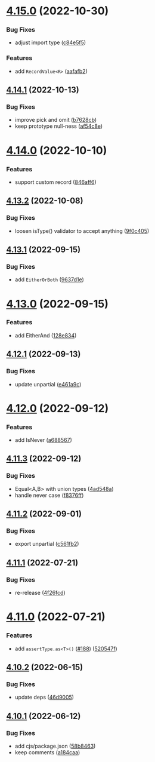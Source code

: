 # [4.15.0](https://github.com/unional/type-plus/compare/v4.14.1...v4.15.0) (2022-10-30)


### Bug Fixes

* adjust import type ([c84e5f5](https://github.com/unional/type-plus/commit/c84e5f5cf3041f7544d0ac49818ad3862c8d443c))


### Features

* add `RecordValue<R>` ([aafafb2](https://github.com/unional/type-plus/commit/aafafb2a37f7d3a16bdde3d0dc41807676937717))

## [4.14.1](https://github.com/unional/type-plus/compare/v4.14.0...v4.14.1) (2022-10-13)


### Bug Fixes

* improve pick and omit ([b7628cb](https://github.com/unional/type-plus/commit/b7628cbb1b5c9b005abca7abea62eb761170dd1c))
* keep prototype null-ness ([af54c8e](https://github.com/unional/type-plus/commit/af54c8e7cdd6097461ca59d50a211b98904d2ab0))

# [4.14.0](https://github.com/unional/type-plus/compare/v4.13.2...v4.14.0) (2022-10-10)


### Features

* support custom record ([846aff6](https://github.com/unional/type-plus/commit/846aff691a12053713a7afa14610772f418fbaa4))

## [4.13.2](https://github.com/unional/type-plus/compare/v4.13.1...v4.13.2) (2022-10-08)


### Bug Fixes

* loosen isType() validator to accept anything ([9f0c405](https://github.com/unional/type-plus/commit/9f0c405fff752394e3c8d6280a77074e3ec6468e))

## [4.13.1](https://github.com/unional/type-plus/compare/v4.13.0...v4.13.1) (2022-09-15)


### Bug Fixes

* add `EitherOrBoth` ([9637d1e](https://github.com/unional/type-plus/commit/9637d1ef1c47e896169aa2e73acdf4bb0ae11d3b))

# [4.13.0](https://github.com/unional/type-plus/compare/v4.12.1...v4.13.0) (2022-09-15)


### Features

* add EitherAnd ([128e834](https://github.com/unional/type-plus/commit/128e834444bb98142742496b1034455541ea5c2e))

## [4.12.1](https://github.com/unional/type-plus/compare/v4.12.0...v4.12.1) (2022-09-13)


### Bug Fixes

* update unpartial ([e461a9c](https://github.com/unional/type-plus/commit/e461a9cad778ebdba4972146a29be294d52b8a02))

# [4.12.0](https://github.com/unional/type-plus/compare/v4.11.3...v4.12.0) (2022-09-12)


### Features

* add IsNever<T> ([a688567](https://github.com/unional/type-plus/commit/a688567d6f60fda7c93e21c070aaaa4414436dc9))

## [4.11.3](https://github.com/unional/type-plus/compare/v4.11.2...v4.11.3) (2022-09-12)


### Bug Fixes

* Equal<A,B> with union types ([4ad548a](https://github.com/unional/type-plus/commit/4ad548a67a79b4ecd55d4b018ad6cff4108d5405))
* handle never case ([f8376ff](https://github.com/unional/type-plus/commit/f8376ff7c86a5c4bd8f0dfa7a878387a5e8cc325))

## [4.11.2](https://github.com/unional/type-plus/compare/v4.11.1...v4.11.2) (2022-09-01)


### Bug Fixes

* export unpartial ([c561fb2](https://github.com/unional/type-plus/commit/c561fb2ff88eb63e13d0fc1ab2e682af3133ada0))

## [4.11.1](https://github.com/unional/type-plus/compare/v4.11.0...v4.11.1) (2022-07-21)


### Bug Fixes

* re-release ([4f26fcd](https://github.com/unional/type-plus/commit/4f26fcdb964dae51b8f3105c6f847fb846b4ae5c))

# [4.11.0](https://github.com/unional/type-plus/compare/v4.10.2...v4.11.0) (2022-07-21)


### Features

* add `assertType.as<T>()` ([#188](https://github.com/unional/type-plus/issues/188)) ([520547f](https://github.com/unional/type-plus/commit/520547fc8f0a644dca2bda4115cc5b7691ebea09))

## [4.10.2](https://github.com/unional/type-plus/compare/v4.10.1...v4.10.2) (2022-06-15)


### Bug Fixes

* update deps ([46d9005](https://github.com/unional/type-plus/commit/46d90053b4d2693eb84c21fe4c3f2f803d19a2b0))

## [4.10.1](https://github.com/unional/type-plus/compare/v4.10.0...v4.10.1) (2022-06-12)


### Bug Fixes

* add cjs/package.json ([58b8463](https://github.com/unional/type-plus/commit/58b84638e6ac04740f1af52f067f0e1d22ffbed3))
* keep comments ([a184caa](https://github.com/unional/type-plus/commit/a184caada7da8c6751a5a2b94c0030714562112f))

